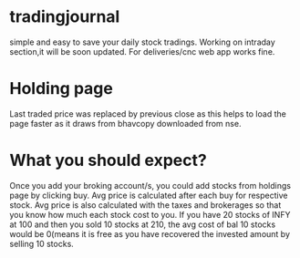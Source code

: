 # tradingjournal
simple and easy to save your daily stock tradings.
Working on intraday section,it will be soon updated.
For deliveries/cnc web app works fine.

# Holding page
Last traded price was replaced by previous close as this helps to load the page faster as it draws from bhavcopy downloaded from nse.

# What you should expect?
Once you add your broking account/s, you could add stocks from holdings page by clicking buy.
Avg price is calculated after each buy for respective stock.
Avg price is also calculated with the taxes and brokerages so that you know how much each stock cost to you.
If you have 20 stocks of INFY at 100 and then you sold 10 stocks at 210, the avg cost of bal 10 stocks would be 0(means it is free as you have recovered the invested amount by selling 10 stocks.

